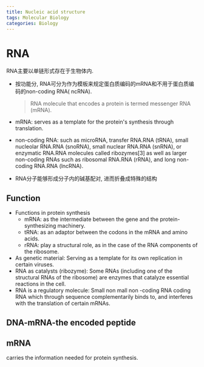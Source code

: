 ```yaml
---
title: Nucleic acid structure
tags: Molecular Biology
categories: Biology
---
```






# RNA

RNA主要以单链形式存在于生物体内.



* 按功能分, RNA可分为作为模板来规定蛋白质编码的mRNA和不用于蛋白质编码的non-coding RNA( ncRNA).

  > RNA molecule that encodes a protein is termed messenger RNA (mRNA). 

* mRNA: serves as a template for the protein's synthesis through translation.

* non-coding RNA: such as microRNA, transfer RNA.RNA (tRNA), small nucleolar RNA.RNA (snoRNA), small nuclear RNA.RNA (snRNA), or enzymatic RNA.RNA molecules called ribozymes[3] as well as larger non-coding RNAs such as ribosomal RNA.RNA (rRNA), and long non-coding RNA.RNA (lncRNA).

* RNA分子能够形成分子内的碱基配对, 进而折叠成特殊的结构



## Function

* Functions in protein synthesis
  * mRNA: as the intermediate between the gene and the protein- synthesizing machinery. 
  * tRNA: as an adaptor between the codons in the mRNA and amino acids. 
  * rRNA: play a structural role, as in the case of the RNA components of the ribosome.
* As genetic material: Serving as a template for its own replication in certain viruses.
* RNA as catalysts (ribozyme): Some RNAs (including one of the structural RNAs of the ribosome) are enzymes that catalyze essential reactions in the cell.
* RNA is a regulatory molecule: Small non mall non -coding RNA coding RNA which through sequence complementarily binds to, and interferes with the translation of certain mRNAs. 

## DNA-mRNA-the encoded peptide

## mRNA

carries the information needed for protein synthesis. 

